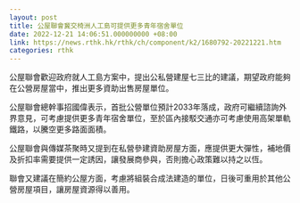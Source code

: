 ```yaml
---
layout: post
title: 公屋聯會冀交椅洲人工島可提供更多青年宿舍單位
date: 2022-12-21 14:06:51.000000000 +08:00
link: https://news.rthk.hk/rthk/ch/component/k2/1680792-20221221.htm
categories: rthk
---
```


公屋聯會歡迎政府就人工島方案中，提出公私營建屋七三比的建議，期望政府能夠在公營房屋當中，推出更多資助出售房屋單位。

公屋聯會總幹事招國偉表示，首批公營單位預計2033年落成，政府可繼續諮詢外界意見，可考慮提供更多青年宿舍單位，至於區內接駁交通亦可考慮使用高架單軌鐵路，以騰空更多路面面積。

公屋聯會與傳媒茶聚時又提到在私營參建資助房屋方面，應提供更大彈性，補地價及折扣率需要提供一定誘因，讓發展商參與，否則擔心政策難以持之以恆。

聯會又建議在簡約公屋方面，考慮將組裝合成法建造的單位，日後可重用於其他公營房屋項目，讓房屋資源得以善用。
